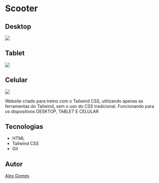 # Scooter

## Desktop
![](./img/Captura%20de%20Tela%202025-06-16%20%C3%A0s%2016.02.32.png)

## Tablet
![](./img/Captura%20de%20Tela%202025-06-16%20%C3%A0s%2016.02.05.png)

## Celular
![](./img/Captura%20de%20Tela%202025-06-16%20%C3%A0s%2016.03.11.png)

Website criado para treino com o Tailwind CSS, utilizando apenas as ferramentas do Tailwind, sem o uso do CSS tradicional.
Funcionando para os dispositivos DESKTOP, TABLET E CELULAR

## Tecnologias
* HTML
* Tailwind CSS
* Git

## Autor
[Alex Gomes](https://github.com/AlexGomes34)
